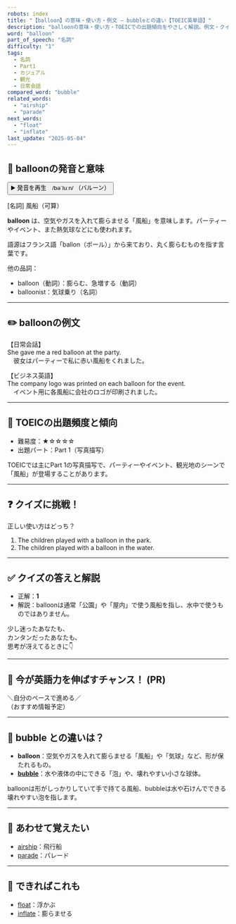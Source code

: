 ```yaml
---
robots: index
title: "【balloon】の意味・使い方・例文 ― bubbleとの違い【TOEIC英単語】"
description: "balloonの意味・使い方・TOEICでの出題傾向をやさしく解説。例文・クイズ付きでbubbleとの違いもわかりやすく学べます。"
word: "balloon"
part_of_speech: "名詞"
difficulty: "1"
tags:
  - 名詞
  - Part1
  - カジュアル
  - 観光
  - 日常会話
compared_word: "bubble"
related_words:
  - "airship"
  - "parade"
next_words:
  - "float"
  - "inflate"
last_update: "2025-05-04"
---
```


## 🔰 balloonの発音と意味

<button class="play-audio" onclick="playTTS('balloon')">
  <span class="play-audio-main">
    ▶️ 発音を再生　/bəˈluːn/
  </span>
  <span class="play-audio-sub">
    （バルーン）
  </span>
</button>

[名詞] 風船（可算）

**balloon** は、空気やガスを入れて膨らませる「風船」を意味します。パーティーやイベント、また熱気球などにも使われます。

語源はフランス語「ballon（ボール）」から来ており、丸く膨らむものを指す言葉です。

他の品詞：  
- balloon（動詞）：膨らむ、急増する（動詞）
- balloonist：気球乗り（名詞）

---

## ✏️ balloonの例文

【日常会話】  
She gave me a red balloon at the party.  
　彼女はパーティーで私に赤い風船をくれました。

【ビジネス英語】  
The company logo was printed on each balloon for the event.  
　イベント用に各風船に会社のロゴが印刷されました。

---

## 🎯 TOEICの出題頻度と傾向

- 難易度：★☆☆☆☆
- 出題パート：Part 1（写真描写）

TOEICでは主にPart 1の写真描写で、パーティーやイベント、観光地のシーンで「風船」が登場することがあります。

---

## ❓ クイズに挑戦！

正しい使い方はどっち？

1. The children played with a balloon in the park.  
2. The children played with a balloon in the water.

---

## ✅ クイズの答えと解説

- 正解：**1**
- 解説：balloonは通常「公園」や「屋内」で使う風船を指し、水中で使うものではありません。

少し迷ったあなたも、  
カンタンだったあなたも、  
思考が冴えてるときに👇️

---

## 🚀 今が英語力を伸ばすチャンス！ (PR)

<div class="info-center">
＼自分のペースで進める／<br>  
（おすすめ情報予定）
</div>

---

## 🤔  bubble との違いは？

- **balloon**：空気やガスを入れて膨らませる「風船」や「気球」など、形が保たれるもの。
- **[bubble](/word/bubble/)**：水や液体の中にできる「泡」や、壊れやすい小さな球体。

balloonは形がしっかりしていて手で持てる風船、bubbleは水や石けんでできる壊れやすい泡を指します。

---

## 🧩 あわせて覚えたい

- [airship](/word/airship/)：飛行船
- [parade](/word/parade/)：パレード

---

## 📖 できればこれも

- [float](/word/float/)：浮かぶ
- [inflate](/word/inflate/)：膨らませる

<!-- cvid: aid15_bid43 -->
